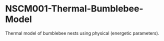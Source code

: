 # NSCM001-Thermal-Bumblebee-Model

Thermal model of bumblebee nests using physical (energetic parameters).
